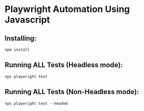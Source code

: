 # Playwright Automation Using Javascript

## Installing:

` npm install `

## Running ALL Tests (Headless mode):

`npx playwright test`

## Running ALL Tests (Non-Headless mode):

`npx playwright test --headed`